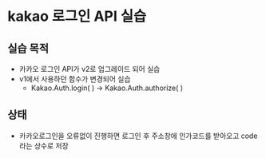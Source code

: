 # kakao 로그인 API 실습
## 실습 목적
- 카카오 로그인 API가 v2로 업그레이드 되어 실습
- v1에서 사용하던 함수가 변경되어 실습
  - Kakao.Auth.login( ) → Kakao.Auth.authorize( )

## 상태
- 카카오로그인을 오류없이 진행하면 로그인 후 주소창에 인가코드를 받아오고 code 라는 상수로 저장
